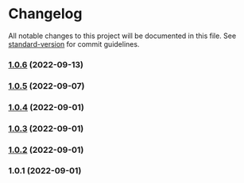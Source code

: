 # Changelog

All notable changes to this project will be documented in this file. See [standard-version](https://github.com/conventional-changelog/standard-version) for commit guidelines.

### [1.0.6](https://github.com/wallet-manager/wallet-manager-client/compare/v1.0.5...v1.0.6) (2022-09-13)

### [1.0.5](https://github.com/wallet-manager/wallet-manager-client/compare/v1.0.4...v1.0.5) (2022-09-07)

### [1.0.4](https://github.com/wallet-manager/wallet-manager-client/compare/v1.0.3...v1.0.4) (2022-09-01)

### [1.0.3](https://github.com/wallet-manager/wallet-manager-client/compare/v1.0.2...v1.0.3) (2022-09-01)

### [1.0.2](https://github.com/wallet-manager/wallet-manager-client/compare/v1.0.1...v1.0.2) (2022-09-01)

### 1.0.1 (2022-09-01)

